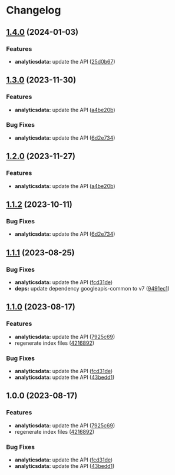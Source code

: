 # Changelog

## [1.4.0](https://github.com/googleapis/google-api-nodejs-client/compare/analyticsdata-v1.3.0...analyticsdata-v1.4.0) (2024-01-03)


### Features

* **analyticsdata:** update the API ([25d0b67](https://github.com/googleapis/google-api-nodejs-client/commit/25d0b6763ee7fc4bd9e41cd00d11b5910ab2b274))

## [1.3.0](https://github.com/googleapis/google-api-nodejs-client/compare/analyticsdata-v1.2.0...analyticsdata-v1.3.0) (2023-11-30)


### Features

* **analyticsdata:** update the API ([a4be20b](https://github.com/googleapis/google-api-nodejs-client/commit/a4be20b2c8b7c490cfb56532b1604d11283b8634))


### Bug Fixes

* **analyticsdata:** update the API ([6d2e734](https://github.com/googleapis/google-api-nodejs-client/commit/6d2e734ff0087c5eb3cc9014ee01c7beb193b2cd))

## [1.2.0](https://github.com/googleapis/google-api-nodejs-client/compare/analyticsdata-v1.1.2...analyticsdata-v1.2.0) (2023-11-27)


### Features

* **analyticsdata:** update the API ([a4be20b](https://github.com/googleapis/google-api-nodejs-client/commit/a4be20b2c8b7c490cfb56532b1604d11283b8634))

## [1.1.2](https://github.com/googleapis/google-api-nodejs-client/compare/analyticsdata-v1.1.1...analyticsdata-v1.1.2) (2023-10-11)


### Bug Fixes

* **analyticsdata:** update the API ([6d2e734](https://github.com/googleapis/google-api-nodejs-client/commit/6d2e734ff0087c5eb3cc9014ee01c7beb193b2cd))

## [1.1.1](https://github.com/googleapis/google-api-nodejs-client/compare/analyticsdata-v1.1.0...analyticsdata-v1.1.1) (2023-08-25)


### Bug Fixes

* **analyticsdata:** update the API ([fcd31de](https://github.com/googleapis/google-api-nodejs-client/commit/fcd31debbcdd0bbfe3a22b84c1737234198c8dd3))
* **deps:** update dependency googleapis-common to v7 ([9491ec1](https://github.com/googleapis/google-api-nodejs-client/commit/9491ec1cdc3c413e7d73edcfcd59cf5c28a7c855))

## [1.1.0](https://github.com/googleapis/google-api-nodejs-client/compare/analyticsdata-v1.0.0...analyticsdata-v1.1.0) (2023-08-17)


### Features

* **analyticsdata:** update the API ([7925c69](https://github.com/googleapis/google-api-nodejs-client/commit/7925c694a20b4fac6ca88697cad0c4abd11959a7))
* regenerate index files ([4216892](https://github.com/googleapis/google-api-nodejs-client/commit/42168925208e087c952d1fc8267847731d05ae9f))


### Bug Fixes

* **analyticsdata:** update the API ([fcd31de](https://github.com/googleapis/google-api-nodejs-client/commit/fcd31debbcdd0bbfe3a22b84c1737234198c8dd3))
* **analyticsdata:** update the API ([43bedd1](https://github.com/googleapis/google-api-nodejs-client/commit/43bedd114a0a89f3dce4a911f5ad44949330a44f))

## 1.0.0 (2023-08-17)


### Features

* **analyticsdata:** update the API ([7925c69](https://github.com/googleapis/google-api-nodejs-client/commit/7925c694a20b4fac6ca88697cad0c4abd11959a7))
* regenerate index files ([4216892](https://github.com/googleapis/google-api-nodejs-client/commit/42168925208e087c952d1fc8267847731d05ae9f))


### Bug Fixes

* **analyticsdata:** update the API ([fcd31de](https://github.com/googleapis/google-api-nodejs-client/commit/fcd31debbcdd0bbfe3a22b84c1737234198c8dd3))
* **analyticsdata:** update the API ([43bedd1](https://github.com/googleapis/google-api-nodejs-client/commit/43bedd114a0a89f3dce4a911f5ad44949330a44f))
